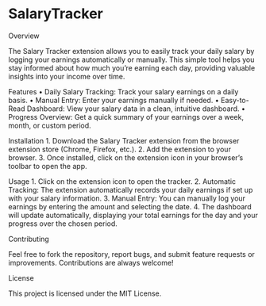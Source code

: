 # SalaryTracker

Overview

The Salary Tracker extension allows you to easily track your daily salary by logging your earnings automatically or manually. This simple tool helps you stay informed about how much you’re earning each day, providing valuable insights into your income over time.

Features
	•	Daily Salary Tracking: Track your salary earnings on a daily basis.
	•	Manual Entry: Enter your earnings manually if needed.
	•	Easy-to-Read Dashboard: View your salary data in a clean, intuitive dashboard.
	•	Progress Overview: Get a quick summary of your earnings over a week, month, or custom period.

Installation
	1.	Download the Salary Tracker extension from the browser extension store (Chrome, Firefox, etc.).
	2.	Add the extension to your browser.
	3.	Once installed, click on the extension icon in your browser’s toolbar to open the app.

Usage
	1.	Click on the extension icon to open the tracker.
	2.	Automatic Tracking: The extension automatically records your daily earnings if set up with your salary information.
	3.	Manual Entry: You can manually log your earnings by entering the amount and selecting the date.
	4.	The dashboard will update automatically, displaying your total earnings for the day and your progress over the chosen period.

Contributing

Feel free to fork the repository, report bugs, and submit feature requests or improvements. Contributions are always welcome!

License

This project is licensed under the MIT License.
